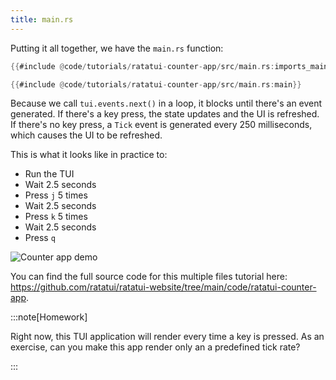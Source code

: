 ```yaml
---
title: main.rs
---
```


Putting it all together, we have the `main.rs` function:

```rust
{{#include @code/tutorials/ratatui-counter-app/src/main.rs:imports_main}}

{{#include @code/tutorials/ratatui-counter-app/src/main.rs:main}}
```

Because we call `tui.events.next()` in a loop, it blocks until there's an event generated. If
there's a key press, the state updates and the UI is refreshed. If there's no key press, a `Tick`
event is generated every 250 milliseconds, which causes the UI to be refreshed.

This is what it looks like in practice to:

- Run the TUI
- Wait 2.5 seconds
- Press `j` 5 times
- Wait 2.5 seconds
- Press `k` 5 times
- Wait 2.5 seconds
- Press `q`

<!--

```
Set Shell zsh
Sleep 2.5s
Type "cargo run"
Enter
Sleep 5s
Type "jjjjj"
Sleep 500ms
Type "kkkkk"
Sleep 5s
Type "q"
Sleep 2.5s
```

-->

![Counter app demo](https://user-images.githubusercontent.com/1813121/263404720-41bd81a0-4eec-479c-9333-44363a183613.gif)

You can find the full source code for this multiple files tutorial here:
<https://github.com/ratatui/ratatui-website/tree/main/code/ratatui-counter-app>.

:::note[Homework]

Right now, this TUI application will render every time a key is pressed. As an exercise, can you
make this app render only an a predefined tick rate?

:::
